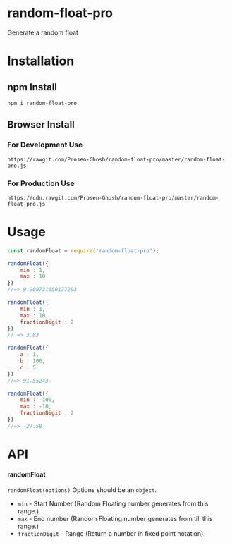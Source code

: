 # random-float-pro
Generate a random float

# Installation

## npm Install
```npm i random-float-pro```

## Browser Install

### For Development Use
```https://rawgit.com/Prosen-Ghosh/random-float-pro/master/random-float-pro.js```

### For Production Use
```https://cdn.rawgit.com/Prosen-Ghosh/random-float-pro/master/random-float-pro.js```

# Usage

```javascript
const randomFloat = require('random-float-pro');

randomFloat({
	min : 1,
	max : 10
})
//=> 9.908731650177293

randomFloat({
	min : 1,
	max : 10,
	fractionDigit : 2
})
// => 3.83

randomFloat({
	a : 1,
	b : 100,
	c : 5
})
//=> 91.55243

randomFloat({
	min : -100,
	max : -10,
	fractionDigit : 2
})
//=> -27.58
```

# API

#### randomFloat

`randomFloat(options)` Options should be an `object`.
- `min` - Start Number (Random Floating number generates from this range.)
- `max` - End number (Random Floating number generates from till this range.)
- `fractionDigit` - Range (Return a number in fixed point notation).